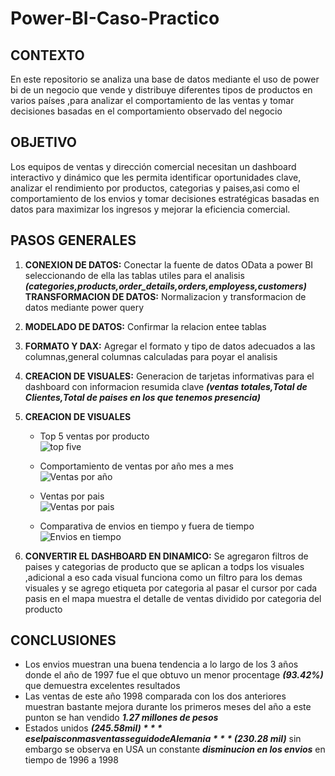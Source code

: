 # Power-BI-Caso-Practico
## CONTEXTO
En este repositorio se analiza una base de datos mediante el uso de power bi de un negocio que vende y distribuye diferentes tipos de productos en varios países ,para analizar el comportamiento de las ventas y tomar decisiones basadas en el comportamiento observado del negocio

## OBJETIVO
Los equipos de ventas y dirección comercial necesitan un dashboard interactivo y dinámico que les permita identificar oportunidades clave, analizar el rendimiento por productos, categorias y paises,asi como el comportamiento de los envios y tomar decisiones estratégicas basadas en datos para maximizar los ingresos y mejorar la eficiencia comercial.

## PASOS GENERALES
1. **CONEXION DE DATOS:** Conectar la fuente de datos OData a power BI seleccionando de ella las tablas utiles para el analisis ***(categories,products,order_details,orders,employess,customers)*** 
   **TRANSFORMACION DE DATOS:** Normalizacion y transformacion de datos mediante power query  
3. **MODELADO DE DATOS:** Confirmar la relacion entee tablas  
4. **FORMATO Y DAX:** Agregar el formato y tipo de datos adecuados a las columnas,general columnas calculadas para poyar el analisis  
5. **CREACION DE VISUALES:** Generacion de tarjetas informativas para el dashboard con informacion resumida clave ***(ventas totales,Total de Clientes,Total de paises en los que tenemos presencia)***  
6. **CREACION DE VISUALES**  
   - Top 5  ventas por producto  
      ![top five](https://github.com/user-attachments/assets/c5d01300-de0a-457a-8487-2e9545a38894)  

   - Comportamiento de ventas por año mes a mes  
![Ventas por año](https://github.com/user-attachments/assets/2f420dc0-0417-43ee-a6a6-1c0944b84f8a)  

     
   - Ventas por pais  
![Ventas por pais](https://github.com/user-attachments/assets/66ad95e9-9b91-430c-b1eb-f36d6a60798c)  

     
   - Comparativa de envios en tiempo y fuera de tiempo  
![Envios en tiempo](https://github.com/user-attachments/assets/95245586-ecf0-41f1-98d9-edb833d500f7)  

     
11. **CONVERTIR EL DASHBOARD EN DINAMICO:** Se agregaron filtros de paises y categorias de producto que se aplican a todps los visuales ,adicional a eso cada visual funciona como un filtro para los demas visuales y se agrego etiqueta por categoria al pasar el cursor por cada pasis en el mapa muestra el detalle de ventas dividido por categoria del producto
    
## CONCLUSIONES
- Los envios muestran una buena tendencia a lo largo de los 3 años donde el año de 1997 fue el que obtuvo un menor procentage ***(93.42%)*** que demuestra excelentes resultados
- Las ventas de este año 1998 comparada con los dos anteriores muestran bastante mejora durante los primeros meses del año a este punton se han vendido ***1.27 millones de pesos*** 
- Estados unidos ***($245.58 mil)*** es el pais con mas ventas seguido de Alemania ***($230.28 mil)*** sin embargo se observa en USA un constante ***disminucion en los envios*** en tiempo de 1996 a 1998
